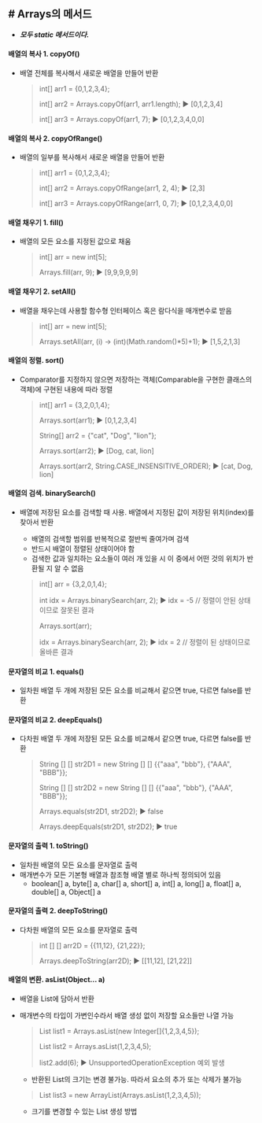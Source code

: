 ## # Arrays의 메서드

- ***모두 static 메서드이다.***



#### 배열의 복사 1. copyOf()

- 배열 전체를 복사해서 새로운 배열을 만들어 반환

  > int[] arr1 = {0,1,2,3,4};
  >
  > int[] arr2 = Arrays.copyOf(arr1, arr1.length);   ▶︎ [0,1,2,3,4]
  >
  > int[] arr3 = Arrays.copyOf(arr1, 7);   ▶︎ [0,1,2,3,4,0,0]



#### 배열의 복사 2. copyOfRange()

- 배열의 일부를 복사해서 새로운 배열을 만들어 반환

  > int[] arr1 = {0,1,2,3,4};
  >
  > int[] arr2 = Arrays.copyOfRange(arr1, 2, 4);   ▶︎ [2,3]
  >
  > int[] arr3 = Arrays.copyOfRange(arr1, 0, 7);   ▶︎ [0,1,2,3,4,0,0]



#### 배열 채우기 1. fill()

- 배열의 모든 요소를 지정된 값으로 채움

  > int[] arr = new int[5];
  >
  > Arrays.fill(arr, 9);   ▶︎ [9,9,9,9,9]



#### 배열 채우기 2. setAll()

- 배열을 채우는데 사용할 함수형 인터페이스 혹은 람다식을 매개변수로 받음

  > int[] arr = new int[5];
  >
  > Arrays.setAll(arr, (i) -> (int)(Math.random()*5)+1);   ▶︎ [1,5,2,1,3]



#### 배열의 정렬. sort()

- Comparator를 지정하지 않으면 저장하는 객체(Comparable을 구현한 클래스의 객체)에 구현된 내용에 따라 정렬

  > int[] arr1 = {3,2,0,1,4};
  >
  > Arrays.sort(arr1);   ▶︎ [0,1,2,3,4]
  >
  > String[] arr2 = {"cat", "Dog", "lion"};
  >
  > Arrays.sort(arr2);   ▶︎ [Dog, cat, lion]
  >
  > Arrays.sort(arr2, String.CASE_INSENSITIVE_ORDER);    ▶︎ [cat, Dog, lion]



#### 배열의 검색. binarySearch()

- 배열에 저장된 요소를 검색할 때 사용. 배열에서 지정된 값이 저장된 위치(index)를 찾아서 반환

  - 배열의 검색할 범위를 반복적으로 절반씩 줄여가며 검색
  - 반드시 배열이 정렬된 상태이어야 함
  - 검색한 값과 일치하는 요소들이 여러 개 있을 시 이 중에서 어떤 것의 위치가 반환될 지 알 수 없음

  > int[] arr = {3,2,0,1,4};
  >
  > int idx = Arrays.binarySearch(arr, 2);    ▶︎ idx = -5    // 정렬이 안된 상태이므로 잘못된 결과
  >
  > Arrays.sort(arr);
  >
  > idx = Arrays.binarySearch(arr, 2);    ▶︎ idx = 2    // 정렬이 된 상태이므로 올바른 결과



#### 문자열의 비교 1. equals()

- 일차원 배열 두 개에 저장된 모든 요소를 비교해서 같으면 true, 다르면 false를 반환



#### 문자열의 비교 2. deepEquals()

- 다차원 배열 두 개에 저장된 모든 요소를 비교해서 같으면 true, 다르면 false를 반환

  > String [] [] str2D1 = new String [] [] {{"aaa", "bbb"}, {"AAA", "BBB"}};
  >
  > String [] [] str2D2 = new String [] [] {{"aaa", "bbb"}, {"AAA", "BBB"}};
  >
  > Arrays.equals(str2D1, str2D2);    ▶︎ false
  >
  > Arrays.deepEquals(str2D1, str2D2);    ▶︎ true



#### 문자열의 출력 1. toString()

- 일차원 배열의 모든 요소를 문자열로 출력
- 매개변수가 모든 기본형 배열과 참조형 배열 별로 하나씩 정의되어 있음
  - boolean[] a, byte[] a, char[] a, short[] a, int[] a, long[] a, float[] a, double[] a, Object[] a



#### 문자열의 출력 2. deepToString()

- 다차원 배열의 모든 요소를 문자열로 출력

  > int [] [] arr2D = {{11,12}, {21,22}};
  >
  > Arrays.deepToString(arr2D);    ▶︎ [[11,12], [21,22]]



#### 배열의 변환. asList(Object... a)

- 배열을 List에 담아서 반환

- 매개변수의 타입이 가변인수라서 배열 생성 없이 저장할 요소들만 나열 가능

  > List list1 = Arrays.asList(new Integer[]{1,2,3,4,5});
  >
  > List list2 = Arrays.asList(1,2,3,4,5);
  >
  > list2.add(6);   ▶︎ UnsupportedOperationException 예외 발생

  - 반환된 List의 크기는 변경 불가능. 따라서 요소의 추가 또는 삭제가 불가능

  > List list3 = new ArrayList(Arrays.asList(1,2,3,4,5));

  - 크기를 변경할 수 있는 List 생성 방법
